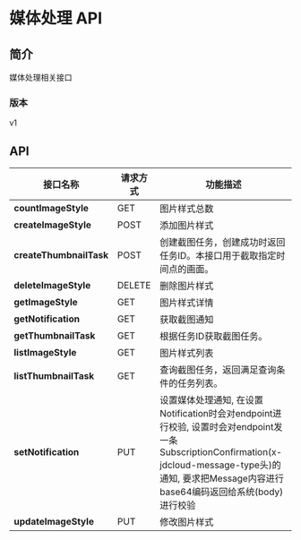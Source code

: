 # 媒体处理 API


## 简介
媒体处理相关接口


### 版本
v1


## API
|接口名称|请求方式|功能描述|
|---|---|---|
|**countImageStyle**|GET|图片样式总数|
|**createImageStyle**|POST|添加图片样式|
|**createThumbnailTask**|POST|创建截图任务，创建成功时返回任务ID。本接口用于截取指定时间点的画面。|
|**deleteImageStyle**|DELETE|删除图片样式|
|**getImageStyle**|GET|图片样式详情|
|**getNotification**|GET|获取截图通知|
|**getThumbnailTask**|GET|根据任务ID获取截图任务。|
|**listImageStyle**|GET|图片样式列表|
|**listThumbnailTask**|GET|查询截图任务，返回满足查询条件的任务列表。|
|**setNotification**|PUT|设置媒体处理通知, 在设置Notification时会对endpoint进行校验, 设置时会对endpoint发一条SubscriptionConfirmation(x\-jdcloud\-message\-type头)的通知, 要求把Message内容进行base64编码返回给系统(body)进行校验|
|**updateImageStyle**|PUT|修改图片样式|
